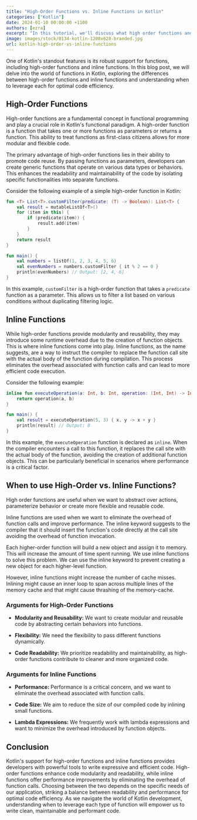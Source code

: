 ```yaml
---
title: "High-Order Functions vs. Inline Functions in Kotlin"
categories: ["Kotlin"]
date: 2024-01-10 00:00:00 +1100
authors: [ezra]
excerpt: "In this tutorial, we'll discuss what high order functions and inline functions are in kotlin"
image: images/stock/0134-kotlin-1200x628-branded.jpg
url: kotlin-high-order-vs-inline-functions
---
```


One of Kotlin's standout features is its robust support for functions, including high-order functions and inline functions. In this blog post, we will delve into the world of functions in Kotlin, exploring the differences between high-order functions and inline functions and understanding when to leverage each for optimal code efficiency.

## High-Order Functions

High-order functions are a fundamental concept in functional programming and play a crucial role in Kotlin's functional paradigm. A high-order function is a function that takes one or more functions as parameters or returns a function. This ability to treat functions as first-class citizens allows for more modular and flexible code.

The primary advantage of high-order functions lies in their ability to promote code reuse. By passing functions as parameters, developers can create generic functions that operate on various data types or behaviors. This enhances the readability and maintainability of the code by isolating specific functionalities into separate functions.

Consider the following example of a simple high-order function in Kotlin:
```kotlin
fun <T> List<T>.customFilter(predicate: (T) -> Boolean): List<T> {
    val result = mutableListOf<T>()
    for (item in this) {
        if (predicate(item)) {
            result.add(item)
        }
    }
    return result
}

fun main() {
    val numbers = listOf(1, 2, 3, 4, 5, 6)
    val evenNumbers = numbers.customFilter { it % 2 == 0 }
    println(evenNumbers) // Output: [2, 4, 6]
}
```

In this example, `customFilter` is a high-order function that takes a `predicate` function as a parameter. This allows us to filter a list based on various conditions without duplicating filtering logic.

## Inline Functions

While high-order functions provide modularity and reusability, they may introduce some runtime overhead due to the creation of function objects. This is where inline functions come into play. Inline functions, as the name suggests, are a way to instruct the compiler to replace the function call site with the actual body of the function during compilation. This process eliminates the overhead associated with function calls and can lead to more efficient code execution.

Consider the following example:

```kotlin
inline fun executeOperation(a: Int, b: Int, operation: (Int, Int) -> Int): Int {
    return operation(a, b)
}

fun main() {
    val result = executeOperation(5, 3) { x, y -> x + y }
    println(result) // Output: 8
}
```

In this example, the `executeOperation` function is declared as `inline`. When the compiler encounters a call to this function, it replaces the call site with the actual body of the function, avoiding the creation of additional function objects. This can be particularly beneficial in scenarios where performance is a critical factor.

## When to use High-Order vs. Inline Functions?

High order functions are useful when we want to abstract over actions, parameterize behavior or create more flexible and reusable code.

Inline functions are used when we want to eliminate the overhead of function calls and improve performance. The inline keyword suggests to the compiler that it should insert the function's code directly at the call site avoiding the overhead of function invocation.

Each higher-order function will build a new object and assign it to memory. This will increase the amount of time spent running. We use inline functions to solve this problem. We can use the inline keyword to prevent creating a new object for each higher-level function.

However, inline functions might increase the number of cache misses. Inlining might cause an inner loop to span across multiple lines of the memory cache and that might cause thrashing of the memory-cache.

### Arguments for High-Order Functions

- **Modularity and Reusability:** We want to create modular and reusable code by abstracting certain behaviors into functions.

- **Flexibility:** We need the flexibility to pass different functions dynamically.

- **Code Readability:** We prioritize readability and maintainability, as high-order functions contribute to cleaner and more organized code.

### Arguments for Inline Functions

- **Performance:** Performance is a critical concern, and we want to eliminate the overhead associated with function calls.

- **Code Size:** We aim to reduce the size of our compiled code by inlining small functions.

- **Lambda Expressions:** We frequently work with lambda expressions and want to minimize the overhead introduced by function objects.

## Conclusion

Kotlin's support for high-order functions and inline functions provides developers with powerful tools to write expressive and efficient code. High-order functions enhance code modularity and readability, while inline functions offer performance improvements by eliminating the overhead of function calls. Choosing between the two depends on the specific needs of our application, striking a balance between readability and performance for optimal code efficiency. As we navigate the world of Kotlin development, understanding when to leverage each type of function will empower us to write clean, maintainable and performant code.